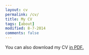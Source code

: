 ```yaml
---
layout: cv
permalink: /cv/
title: My CV
tags: [about]
modified: 8-7-2014
comments: false
---
```


You can also download my CV <a href="http://cs-people.bu.edu/nabeel/cv.pdf" target="_blank"> in PDF.</a>
